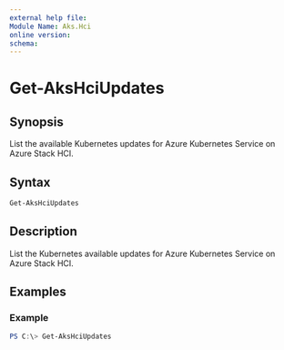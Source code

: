 ```yaml
---
external help file: 
Module Name: Aks.Hci
online version: 
schema: 
---
```


# Get-AksHciUpdates

## Synopsis
List the available Kubernetes updates for Azure Kubernetes Service on Azure Stack HCI.

## Syntax

```powershell
Get-AksHciUpdates
```

## Description
List the Kubernetes available updates for Azure Kubernetes Service on Azure Stack HCI.

## Examples

### Example
```powershell
PS C:\> Get-AksHciUpdates
```